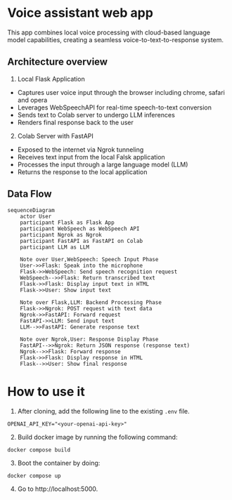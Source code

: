 # Voice assistant web app 
This app combines local voice processing with cloud-based language model capabilities, creating a seamless voice-to-text-to-response system.

## Architecture overview
1. Local Flask Application
 - Captures user voice input through the browser including chrome, safari and opera
 - Leverages WebSpeechAPI for real-time speech-to-text conversion
 - Sends text to Colab server to undergo LLM inferences
 - Renders final response back to the user

2. Colab Server with FastAPI
 - Exposed to the internet via Ngrok tunneling
 - Receives text input from the local Falsk application
 - Processes the input through a large language model (LLM)
 - Returns the response to the local application

## Data Flow
```mermaid
sequenceDiagram
    actor User
    participant Flask as Flask App
    participant WebSpeech as WebSpeech API
    participant Ngrok as Ngrok
    participant FastAPI as FastAPI on Colab
    participant LLM as LLM

    Note over User,WebSpeech: Speech Input Phase
    User->>Flask: Speak into the microphone
    Flask->>WebSpeech: Send speech recognition request
    WebSpeech-->>Flask: Return transcribed text
    Flask->>Flask: Display input text in HTML
    Flask->>User: Show input text

    Note over Flask,LLM: Backend Processing Phase
    Flask->>Ngrok: POST request with text data
    Ngrok->>FastAPI: Forward request
    FastAPI->>LLM: Send input text
    LLM-->>FastAPI: Generate response text

    Note over Ngrok,User: Response Display Phase
    FastAPI-->>Ngrok: Return JSON response (response text)
    Ngrok-->>Flask: Forward response
    Flask->>Flask: Display response in HTML
    Flask-->>User: Show final response
```

# How to use it

1. After cloning, add the following line to the existing `.env` file.

```
OPENAI_API_KEY="<your-openai-api-key>"
```

2. Build docker image by running the following command:

```
docker compose build
```

3. Boot the container by doing:

```
docker compose up
```

4. Go to http://localhost:5000.
